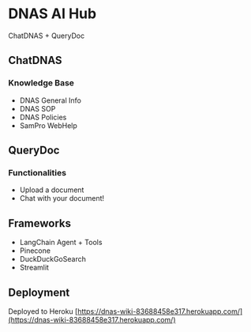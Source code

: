 # DNAS AI Hub
ChatDNAS + QueryDoc
## ChatDNAS
### Knowledge Base
- DNAS General Info
- DNAS SOP
- DNAS Policies
- SamPro WebHelp
## QueryDoc
### Functionalities
- Upload a document
- Chat with your document!
## Frameworks
- LangChain Agent + Tools
- Pinecone
- DuckDuckGoSearch
- Streamlit
## Deployment
Deployed to Heroku
[https://dnas-wiki-83688458e317.herokuapp.com/](https://dnas-wiki-83688458e317.herokuapp.com/)